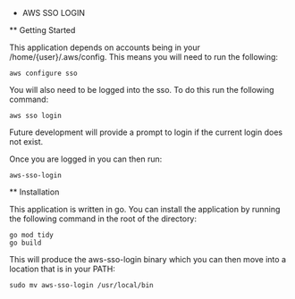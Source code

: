 * AWS SSO LOGIN

** Getting Started

This application depends on accounts being in your /home/{user}/.aws/config. This means you will need to run the following:

```
aws configure sso
```

You will also need to be logged into the sso. To do this run the following command:

```
aws sso login
```

Future development will provide a prompt to login if the current login does not exist.

Once you are logged in you can then run:

```
aws-sso-login
```

** Installation

This application is written in go. You can install the application by running the following command in the root of the directory:

```
go mod tidy
go build
```

This will produce the aws-sso-login binary which you can then move into a location that is in your PATH:

```
sudo mv aws-sso-login /usr/local/bin
```
